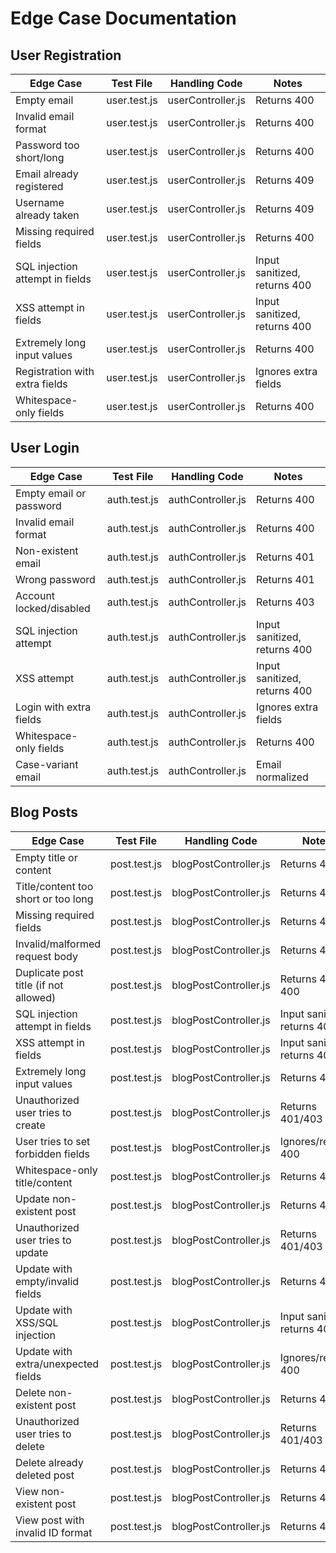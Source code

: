 # Edge Case Documentation

## User Registration
| Edge Case                        | Test File        | Handling Code         | Notes                        |
|----------------------------------|------------------|-----------------------|------------------------------|
| Empty email                      | user.test.js     | userController.js     | Returns 400                  |
| Invalid email format             | user.test.js     | userController.js     | Returns 400                  |
| Password too short/long          | user.test.js     | userController.js     | Returns 400                  |
| Email already registered         | user.test.js     | userController.js     | Returns 409                  |
| Username already taken           | user.test.js     | userController.js     | Returns 409                  |
| Missing required fields          | user.test.js     | userController.js     | Returns 400                  |
| SQL injection attempt in fields  | user.test.js     | userController.js     | Input sanitized, returns 400 |
| XSS attempt in fields            | user.test.js     | userController.js     | Input sanitized, returns 400 |
| Extremely long input values      | user.test.js     | userController.js     | Returns 400                  |
| Registration with extra fields   | user.test.js     | userController.js     | Ignores extra fields         |
| Whitespace-only fields           | user.test.js     | userController.js     | Returns 400                  |

## User Login
| Edge Case                        | Test File        | Handling Code         | Notes                        |
|----------------------------------|------------------|-----------------------|------------------------------|
| Empty email or password          | auth.test.js     | authController.js     | Returns 400                  |
| Invalid email format             | auth.test.js     | authController.js     | Returns 400                  |
| Non-existent email               | auth.test.js     | authController.js     | Returns 401                  |
| Wrong password                   | auth.test.js     | authController.js     | Returns 401                  |
| Account locked/disabled          | auth.test.js     | authController.js     | Returns 403                  |
| SQL injection attempt            | auth.test.js     | authController.js     | Input sanitized, returns 400 |
| XSS attempt                      | auth.test.js     | authController.js     | Input sanitized, returns 400 |
| Login with extra fields          | auth.test.js     | authController.js     | Ignores extra fields         |
| Whitespace-only fields           | auth.test.js     | authController.js     | Returns 400                  |
| Case-variant email               | auth.test.js     | authController.js     | Email normalized             |

## Blog Posts
| Edge Case                              | Test File                | Handling Code           | Notes                        |
|----------------------------------------|--------------------------|-------------------------|------------------------------|
| Empty title or content                 | post.test.js             | blogPostController.js   | Returns 400                  |
| Title/content too short or too long    | post.test.js             | blogPostController.js   | Returns 400                  |
| Missing required fields                | post.test.js             | blogPostController.js   | Returns 400                  |
| Invalid/malformed request body         | post.test.js             | blogPostController.js   | Returns 400                  |
| Duplicate post title (if not allowed)  | post.test.js             | blogPostController.js   | Returns 409 or 400           |
| SQL injection attempt in fields        | post.test.js             | blogPostController.js   | Input sanitized, returns 400 |
| XSS attempt in fields                  | post.test.js             | blogPostController.js   | Input sanitized, returns 400 |
| Extremely long input values            | post.test.js             | blogPostController.js   | Returns 400                  |
| Unauthorized user tries to create      | post.test.js             | blogPostController.js   | Returns 401/403              |
| User tries to set forbidden fields     | post.test.js             | blogPostController.js   | Ignores/returns 400           |
| Whitespace-only title/content          | post.test.js             | blogPostController.js   | Returns 400                  |
| Update non-existent post               | post.test.js             | blogPostController.js   | Returns 404                  |
| Unauthorized user tries to update      | post.test.js             | blogPostController.js   | Returns 401/403              |
| Update with empty/invalid fields       | post.test.js             | blogPostController.js   | Returns 400                  |
| Update with XSS/SQL injection          | post.test.js             | blogPostController.js   | Input sanitized, returns 400 |
| Update with extra/unexpected fields    | post.test.js             | blogPostController.js   | Ignores/returns 400           |
| Delete non-existent post               | post.test.js             | blogPostController.js   | Returns 404                  |
| Unauthorized user tries to delete      | post.test.js             | blogPostController.js   | Returns 401/403              |
| Delete already deleted post            | post.test.js             | blogPostController.js   | Returns 404                  |
| View non-existent post                 | post.test.js             | blogPostController.js   | Returns 404                  |
| View post with invalid ID format       | post.test.js             | blogPostController.js   | Returns 400                  | 